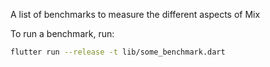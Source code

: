 A list of benchmarks to measure the different aspects of Mix

To run a benchmark, run:

```sh
flutter run --release -t lib/some_benchmark.dart
```